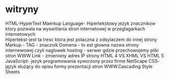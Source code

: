 # witryny
HTML-HyperText Maerkup Language- Hipertekstowy jezyk znacznikow ktory pozwala na wyswitlania stron internetowej w przeglagarkach internetowych <br>
Hipertekst-jest ta tresc ktora jest polaczna z odsylaczem do innej strony
Markup - TAG - znacznik 
Domena - to est glowna nazwa strony internewowej czyli naglowek
hosting - serwer gdzie przechowojemy pliki stron WWW
Link - zmieniony adres IP strony
HTML 4 VS XHML VS HTML 5
JavaScript- jezyk programowania  syworzony przez firme NetScape
CSS- język służący do opisu formy prezentacji stron WWW.Cascading Style Sheets
